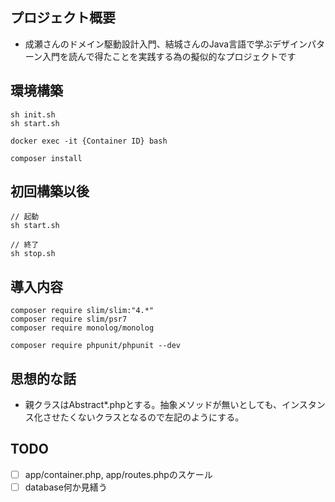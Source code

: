 ## プロジェクト概要

* 成瀬さんのドメイン駆動設計入門、結城さんのJava言語で学ぶデザインパターン入門を読んで得たことを実践する為の擬似的なプロジェクトです

## 環境構築

```
sh init.sh
sh start.sh

docker exec -it {Container ID} bash

composer install
```

## 初回構築以後

```
// 起動
sh start.sh

// 終了
sh stop.sh
```

## 導入内容

```
composer require slim/slim:"4.*"
composer require slim/psr7
composer require monolog/monolog

composer require phpunit/phpunit --dev
```

## 思想的な話

* 親クラスはAbstract*.phpとする。抽象メソッドが無いとしても、インスタンス化させたくないクラスとなるので左記のようにする。


## TODO

- [ ] app/container.php, app/routes.phpのスケール
- [ ] database何か見繕う